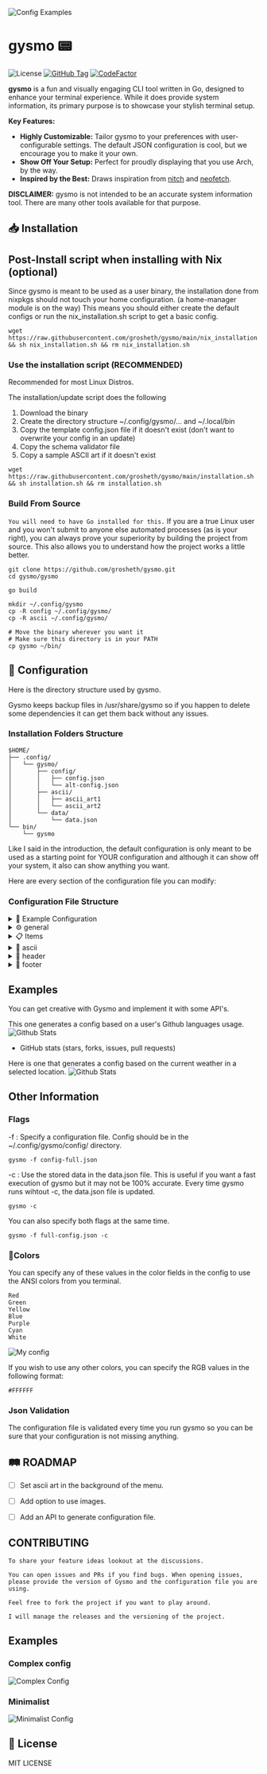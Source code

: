 ![Config Examples](screenshot/config-examples.png)

# gysmo 📟

![License](https://shields.io/github/license/grosheth/gysmo?style=for-the-badge&color=blue)
[![GitHub Tag](https://img.shields.io/github/v/tag/grosheth/gysmo?include_prereleases&sort=semver&style=for-the-badge&color=white)](https://github.com/grosheth/gysmo/releases/tag/v0.2.1)
[![CodeFactor](https://www.codefactor.io/repository/github/grosheth/gysmo/badge/main?style=for-the-badge)](https://www.codefactor.io/repository/github/grosheth/gysmo/overview/main)


**gysmo** is a fun and visually engaging CLI tool written in Go, designed to enhance your terminal experience. While it does provide system information, its primary purpose is to showcase your stylish terminal setup.

**Key Features:**
- **Highly Customizable:** Tailor gysmo to your preferences with user-configurable settings. The default JSON configuration is cool, but we encourage you to make it your own.
- **Show Off Your Setup:** Perfect for proudly displaying that you use Arch, by the way.
- **Inspired by the Best:** Draws inspiration from [nitch](https://github.com/ssleert/nitch) and [neofetch](https://github.com/dylanaraps/neofetch).

**DISCLAIMER:**
gysmo is not intended to be an accurate system information tool. There are many other tools available for that purpose.

## 📥 Installation

## Post-Install script when installing with Nix (optional)
Since gysmo is meant to be used as a user binary, the installation done from nixpkgs should not touch your home configuration. (a home-manager module is on the way)
This means you should either create the default configs or run the nix_installation.sh script to get a basic config.
```
wget https://raw.githubusercontent.com/grosheth/gysmo/main/nix_installation.sh && sh nix_installation.sh && rm nix_installation.sh
```

### Use the installation script (RECOMMENDED)
Recommended for most Linux Distros.

The installation/update script does the following
1. Download the binary
2. Create the directory structure ~/.config/gysmo/... and ~/.local/bin
3. Copy the template config.json file if it doesn't exist (don't want to overwrite your config in an update)
4. Copy the schema validator file
5. Copy a sample ASCII art if it doesn't exist

```shell
wget https://raw.githubusercontent.com/grosheth/gysmo/main/installation.sh && sh installation.sh && rm installation.sh
```

### Build From Source
`
You will need to have Go installed for this.
`
If you are a true Linux user and you won't submit to anyone else automated processes (as is your right), you can always prove your superiority by building the project from source.
This also allows you to understand how the project works a little better.

```shell
git clone https://github.com/grosheth/gysmo.git
cd gysmo/gysmo

go build

mkdir ~/.config/gysmo
cp -R config ~/.config/gysmo/
cp -R ascii ~/.config/gysmo/

# Move the binary wherever you want it
# Make sure this directory is in your PATH
cp gysmo ~/bin/
```

## 🔧 Configuration
Here is the directory structure used by gysmo.

Gysmo keeps backup files in /usr/share/gysmo so if you happen to delete some dependencies it can get them back without any issues.
### Installation Folders Structure
```
$HOME/
├── .config/
│   └── gysmo/
│       ├── config/
│       │   ├── config.json
│       │   └── alt-config.json
│       ├── ascii/
│       │   ├── ascii_art1
│       │   └── ascii_art2
│       └── data/
│           └── data.json
└── bin/
    └── gysmo
```


Like I said in the introduction, the default configuration is only meant to be used as a starting point for YOUR configuration and although it can show off your system, it also can show anything you want.

Here are every section of the configuration file you can modify:

### Configuration File Structure

<details>
  <summary>📄 Example Configuration</summary>

  ```json
  {
    "items": [
      {
        "text": "User",
        "keyword": "user",
        "icon": "",
        "value_color": "red",
        "text_color": "",
        "icon_color": "red"
      },
      {
        "text": "Kernel",
        "keyword": "kernel",
        "icon": "󰌽",
        "value_color": "cyan",
        "text_color": "",
        "icon_color": "cyan"
      },
      {
        "text": "WM",
        "keyword": "wm",
        "icon": "󱂬",
        "value_color": "yellow",
        "text_color": "",
        "icon_color": "yellow"
      },
      {
        "text": "GPU",
        "keyword": "gpu",
        "icon": "",
        "value_color": "green",
        "text_color": "",
        "icon_color": "green"
      },
      {
        "text": "Term",
        "keyword": "term",
        "icon": "",
        "value_color": "blue",
        "text_color": "",
        "icon_color": "blue"
      },
      {
        "text": "CPU",
        "value": "Intel(R) Core(TM) i7-10700K",
        "icon": "",
        "value_color": "red",
        "text_color": "",
        "icon_color": "red"
      },
      {
        "text": "OS",
        "value": "NixOs",
        "icon": "",
        "value_color": "cyan",
        "text_color": "",
        "icon_color": "cyan"
      },
      {
        "text": "RAM",
        "keyword": "ram",
        "icon": "",
        "value_color": "yellow",
        "text_color": "",
        "icon_color": "yellow"
      },
      {
        "text": "Shell",
        "value": "zsh",
        "icon": "",
        "value_color": "green",
        "text_color": "",
        "icon_color": "green"
      },
      {
        "text": "Uptime",
        "keyword": "uptime",
        "icon": "󱑆",
        "value_color": "blue",
        "text_color": "",
        "icon_color": "blue"
      }
    ],
    "ascii": {
      "path": "ascii/nixos",
      "colors": "",
      "enabled": true,
      "horizontal_padding": 2,
      "vertical_padding": 0,
      "position": "top"
    },
    "header": {
      "enabled": false,
      "text": "NixOS",
      "text_color": "purple",
      "line": true,
      "line_color": ""
    },
    "footer": {
      "enabled": false,
      "text": "gysmo",
      "text_color": "blue",
      "line": true,
      "line_color": ""
    },
    "general": {
      "menu_type": "box",
      "columns": false
    }
  }
  ```

</details>
<details>
  <summary>⚙️ general</summary>
  The general section is used to define the type of menu you want and to enable or disable columns. columns only apply to list menus.

  ```json
  "general": {
    "menu_type": "box",
    "columns": false
  }
  ```

  | Option       | Description                                                                 | Example Value       |
  |--------------|-----------------------------------------------------------------------------|---------------------|
  | `menu_type`      | Specify the type of menu you want.             | `"box"`, `"list"`        |
  | `columns`       | Set columns or not. Only applied when using list menu_type             | `true`            |

</details>
<details>
  <summary>📋 Items</summary>
  The items section is where you define what you want to show in your gysmo main menu. The following is an example configuration:

  ```json
  "items": [
    {
      "text": "user",
      "keyword": "user",
      "icon": "",
      "value_color": "red",
      "text_color": "",
      "icon_color": "red",
      "value": "My user"
    },
    {
      "text": "shell",
      "keyword": "shell",
      "icon": "",
      "value_color": "yellow",
      "text_color": "",
      "icon_color": "yellow"
    }
  ],
  ```

Here is a brief explanation of each option:

| Option       | Description                                                                 | Example Value       |
|--------------|-----------------------------------------------------------------------------|---------------------|
| `text`      | This is the value that will be shown in the middle of the menu.             | `"username"`        |
| `keyword`       | This is the system value gysmo will return. (incompatible with "value")              | `"user"`            |
| `icon`       | An icon to display alongside the item. Can also be text.                                     | `""`               |
| `value_color`| The color of the value text.                                                | `"purple"`          |
| `text_color` | The color of the item text.                                                 | `"green"`           |
| `icon_color`| The color of the icon.                                                      | `"red"`             |
| `value`      | A custom value to display for the item. (Does not work with keyword)                                    | `"Custom value"`    |

## Text

## Keywords for `keyword` Option
⚠️ **WARNING**: Incompatible with the field "value".
Some values of /etc/os-release are not available on some distros, look at [os-release](https://github.com/which-distro/os-release) to get an idea.

| Keyword                | Description                                      | Example Value            |
|------------------------|--------------------------------------------------|--------------------------|
| `os_ansi_color`        | ANSI color of the /etc/os-release                             | `"osRelease.ANSI_COLOR"`   |
| `os_pretty_name`       | Pretty name of the /etc/os-release                            | `"NixOS 25.05 (Warbler)"`  |
| `os_bug_report_url`    | Bug report URL of the /etc/os-release                         | `"https://github.com/NixOS/nixpkgs/issues"`|
| `os_build_id`          | Build ID of the /etc/os-release                               | `"25.05.20250204.799ba5b"`     |
| `os_cpe_name`          | CPE name of the /etc/os-release                               | `"cpe:/o:nixos:nixos:25.05"`     |
| `os_default_hostname`  | Default hostname of the /etc/os-release                       | `"nixos"`|
| `os_documentation_url` | Documentation URL of the /etc/os-release                      | `"https://nixos.org/learn.html"`|
| `os_home_url`          | Home URL of the /etc/os-release                               | `"https://nixos.org/"`     |
| `os_id`                | ID of the /etc/os-release                                     | `"nixos"`           |
| `os_id_like`           | ID like of the /etc/os-release                                | `"osRelease.ID_LIKE"`      |
| `os_image_id`          | Image ID of the /etc/os-release                               | `"osRelease.IMAGE_ID"`     |
| `os_image_version`     | Image version of the /etc/os-release                          | `"osRelease.IMAGE_VERSION"`|
| `os_version`           | Version of the /etc/os-release                                | `"25.05 (Warbler)"`      |
| `os_logo`              | Logo of the /etc/os-release                                   | `"nix-snowflake"`         |
| `os_name`              | Name of the /etc/os-release                                   | `"NixOS"`         |
| `os_support_url`       | Support URL of the /etc/os-release                            | `"https://nixos.org/community.html"`  |
| `os_variant`           | Variant of the /etc/os-release                                | `"osRelease.VARIANT"`      |
| `os_variant_id`        | Variant ID of the /etc/os-release                             | `"osRelease.VARIANT_ID"`   |
| `os_vendor_name`       | Vendor name of the /etc/os-release                            | `"NixOS"`  |
| `os_vendor_url`        | Vendor URL of the /etc/os-release                             | `"https://nixos.org/"`   |
| `os_version_codename`  | Version codename of the /etc/os-release                       | `"warbler"`|
| `os_version_id`        | Version ID of the /etc/os-release                             | `"25.05"`   |
| `user`                 | Username of the current user                     | `"user"`          |
| `motherboard`          | Motherboard model                                | `"ROG MAXIMUS XII HERO (WI-FI)"`          |
| `hostname`             | Hostname of the system                           | `"hostname"`          |
| `kernel`               | Kernel version of the system                     | `"6.6.75"`     |
| `shell`                | Default shell of the user                        | `"zsh"`             |
| `uptime`               | System uptime                                    | `"19:44:53"`            |
| `dm`                   | Desktop manager                                  | `"KDE"`    |
| `gpu`                  | GPU information                                  | `"GPU Info"`           |
| `cpu`                  | CPU information                                  | `"CPU Info"`           |
| `ram`                  | RAM information                                  | `"RAM Info"`           |
| `drive`                | Drive information                                | `"Drive Info"`         |
| `gpu %`                | GPU usage percentage                             | `"GPU Usage"`          |
| `cpu %`                | CPU usage percentage                             | `"CPU Usage"`          |
| `ram %`                | RAM usage percentage                             | `"RAM Usage"`          |
| `drive %`              | Drive usage percentage                           | `"Drive Usage"`        |
| `term`                 | Terminal information                             | `"ghostty"`          |
| `processes`            | Number of running processes                      | `"121"`|
| `wm`            | Window Manager                     | `"none+bpswm"`|

![Full Config](screenshot/config-full.png)
## Icon
```
The "icon" field is where you define the icons you want to use in your gysmo main menu. This section comes a bit before the Text.
```

⚠️ **WARNING**:
```
You technically can use text or multiple icons on the same line, but it is not recommended as it can break the alignment of the menu.
If you want to have icons only on some lines, you might need to add spaces instead of an empty field to keep the alignment of box menu.
```

## Value

This field is where you can set a custom value for the item. This is useful if you want to display a custom value that is not available in the keywords. If you set a value, you cannot set a keyword.

</details>

<details>
  <summary>🎨 ascii</summary>
I will open a discussion on the repo so people can share their ASCII art and configs.

I suggest you get the ASCII art you like from the following sources:

### Sources
- [asciiart.eu](https://www.asciiart.eu/)
- [ascii.co.uk](https://ascii.co.uk/art)

Here is an example of the ASCII configuration:
the ascii section is a simple dictionnary with the following options:

  ```json
    "ascii": {
      "path": "ascii/gysmo2",
      "colors": "",
      "enabled": true,
      "horizontal_padding": 0,
      "vertical_padding": 0,
      "position": "left"
    }
  ```

| Option       | Description                                                                 | Example Value       |
|--------------|-----------------------------------------------------------------------------|---------------------|
| `path`      | the path to obtain the ascii art. (relative to ~/.config/gysmo/)             | `"ascii/gysmo1"`        |
| `colors`       | The color applied to the ascii art.              | `"green"`            |
| `enabled`       | Enable an ascii art or not.                                     | `true, false`               |
| `horizontal_padding`| Padding added to the left of ascii art.                                                | `0`          |
| `vertical_padding` | Padding added to under the ascii art.                                                | `0`           |
| `position`| The position of the ascii art.                                                      | `"top", "bottom", "right", "left"`             |

![Asci Position](screenshot/ascii-position.png)

</details>

<details>
  <summary>🔺 header</summary>

  ```json
  "header": {
    "enabled": true,
    "text": "NixOS",
    "text_color": "purple",
    "line": true,
    "line_color": ""
  },
  ```

| Option       | Description                                                                 | Example Value       |
|--------------|-----------------------------------------------------------------------------|---------------------|
| `enabled`      | This will enable the header.             | `true, false`        |
| `text`       | This is the text shown in the header              | `"text shown in header"`            |
| `text_color`       | Color of the text shown in the header.                                     | `"red"`               |
| `line`| Adds a line below the header.                                              | `true, false`          |
| `line_color` | The color of the line.                                                 | `"purple"`           |

</details>

<details>
  <summary>🔻 footer</summary>

  ```json
  "footer": {
    "enabled": true,
    "text": "gysmo",
    "text_color": "white",
    "line": true,
    "line_color": "red"
  },
  ```
  | Option       | Description                                                                 | Example Value       |
  |--------------|-----------------------------------------------------------------------------|---------------------|
  | `enabled`      | This will enable the footer.             | `true, false`        |
  | `text`       | This is the text shown in the footer.              | `"text shown in footer"`            |
  | `text_color`       | Color of the text shown in the footer.                                     | `"red"`               |
  | `line`| Adds a line over the footer.                                              | `true, false`          |
  | `line_color` | The color of the line.                                                 | `"purple"`           |

</details>

## Examples
You can get creative with Gysmo and implement it with some API's.

This one generates a config based on a user's Github languages usage.
![Github Stats](screenshot/github-stats.png)

- GitHub stats (stars, forks, issues, pull requests)

Here is one that generates a config based on the current weather in a selected location.
![Github Stats](screenshot/weather.png)

## Other Information

### Flags
-f : Specify a configuration file. Config should be in the ~/.config/gysmo/config/ directory.
```
gysmo -f config-full.json
```

-c : Use the stored data in the data.json file. This is useful if you want a fast execution of gysmo but it may not be 100% accurate.
Every time gysmo runs wihtout -c, the data.json file is updated.
```
gysmo -c
```

You can also specify both flags at the same time.
```
gysmo -f full-config.json -c
```

### 🎨Colors
You can specify any of these values in the color fields in the config to use the ANSI colors from you terminal.

```
Red
Green
Yellow
Blue
Purple
Cyan
White
```

![My config](screenshot/portable-config.png)

If you wish to use any other colors, you can specify the RGB values in the following format:
```
#FFFFFF
```

### Json Validation
The configuration file is validated every time you run gysmo so you can be sure that your configuration is not missing anything.


## 🛤️ ROADMAP

- [ ] Set ascii art in the background of the menu.

- [ ] Add option to use images.

- [ ] Add an API to generate configuration file.

## CONTRIBUTING
```
To share your feature ideas lookout at the discussions.

You can open issues and PRs if you find bugs. When opening issues, please provide the version of Gysmo and the configuration file you are using.

Feel free to fork the project if you want to play around.

I will manage the releases and the versioning of the project.
```

## Examples
### Complex config
![Complex Config](screenshot/config-full-list.png)

### Minimalist
![Minimalist Config](screenshot/config-simple.png)

## 📜 License
MIT LICENSE
